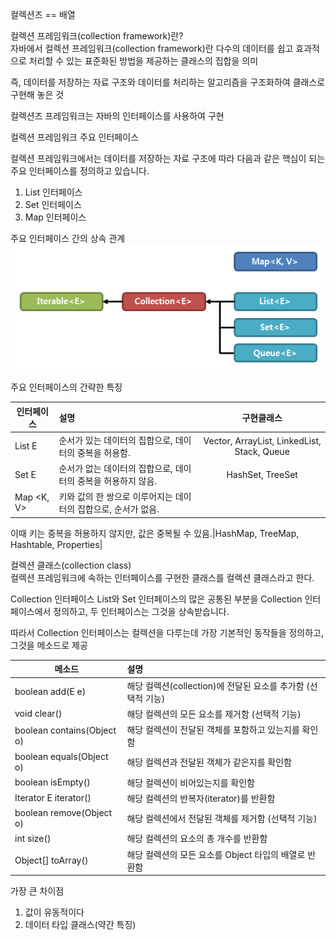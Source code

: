컬렉션즈 == 배열

컬렉션 프레임워크(collection framework)란?  
자바에서 컬렉션 프레임워크(collection framework)란 다수의 데이터를 쉽고 효과적으로 처리할 수 있는 표준화된 방법을 제공하는 클래스의 집합을 의미

즉, 데이터를 저장하는 자료 구조와 데이터를 처리하는 알고리즘을 구조화하여 클래스로 구현해 놓은 것

컬렉션즈 프레임워크는 자바의 인터페이스를 사용하여 구현

컬렉션 프레임워크 주요 인터페이스

컬렉션 프레임워크에서는 데이터를 저장하는 자료 구조에 따라 다음과 같은 핵심이 되는 주요 인터페이스를 정의하고 있습니다.

1. List 인터페이스
2. Set 인터페이스
3. Map 인터페이스

주요 인터페이스 간의 상속 관계
![컬렉션즈](컬렉션즈.PNG)

주요 인터페이스의 간략한 특징

|인터페이스|설명|구현클래스|
|---|:---|:---:|
|List E|순서가 있는 데이터의 집합으로, 데이터의 중복을 허용함.|Vector, ArrayList, LinkedList, Stack, Queue|
|Set E|순서가 없는 데이터의 집합으로, 데이터의 중복을 허용하지 않음.|	HashSet, TreeSet|
|Map <K, V>|키와 값의 한 쌍으로 이루어지는 데이터의 집합으로, 순서가 없음.

이때 키는 중복을 허용하지 않지만, 값은 중복될 수 있음.|HashMap, TreeMap, Hashtable, Properties|


컬렉션 클래스(collection class)  
컬렉션 프레임워크에 속하는 인터페이스를 구현한 클래스를 컬렉션 클래스라고 한다.

Collection 인터페이스
List와 Set 인터페이스의 많은 공통된 부분을 Collection 인터페이스에서 정의하고, 두 인터페이스는 그것을 상속받습니다.

따라서 Collection 인터페이스는 컬렉션을 다루는데 가장 기본적인 동작들을 정의하고, 그것을 메소드로 제공

|메소드|설명|
|---|:---|
|boolean add(E e)|해당 컬렉션(collection)에 전달된 요소를 추가함 (선택적 기능)|
|void clear()|해당 컬렉션의 모든 요소를 제거함 (선택적 기능)|
|boolean contains(Object o)|해당 컬렉션이 전달된 객체를 포함하고 있는지를 확인함|
|boolean equals(Object o)|	해당 컬렉션과 전달된 객체가 같은지를 확인함|
|boolean isEmpty()|해당 컬렉션이 비어있는지를 확인함|
|Iterator E iterator()|해당 컬렉션의 반복자(iterator)를 반환함|
|boolean remove(Object o)|해당 컬렉션에서 전달된 객체를 제거함 (선택적 기능)|
|int size()|해당 컬렉션의 요소의 총 개수를 반환함|
|Object[] toArray()|해당 컬렉션의 모든 요소를 Object 타입의 배열로 반환함|


가장 큰 차이점

1. 값이 유동적이다
2. 데이터 타입 클래스(약간 특징)

